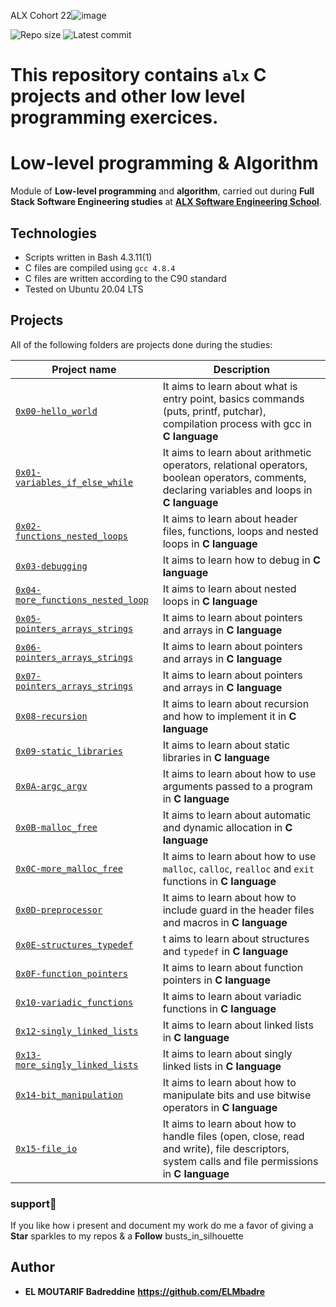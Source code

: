 ALX Cohort 22![image](https://user-images.githubusercontent.com/105258746/189962379-f8aca8d6-0a1b-4367-8360-af2dd481734e.png)

![Repo size](https://img.shields.io/github/repo-size/lordwill1/alx-low_level_programming)
![Latest commit](https://img.shields.io/github/last-commit/lordwill1/alx-low_level_programming/master?style=round-square)

# This repository contains `alx` C projects and other low level programming exercices.

# Low-level programming & Algorithm

Module of **Low-level programming** and **algorithm**, carried out during **Full Stack Software Engineering studies** at **[ALX Software Engineering School](https://www.alxafrica.com/)**.

## Technologies

* Scripts written in Bash 4.3.11(1)
* C files are compiled using `gcc 4.8.4`
* C files are written according to the C90 standard
* Tested on Ubuntu 20.04 LTS

## Projects

All of the following folders are projects done during the studies:

| Project name | Description |
| ------------ | ----------- |
| [`0x00-hello_world`](https://github.com/ELMbadre/alx-low_level_programming/tree/main/0x00-hello_world) | It aims to learn about what is entry point, basics commands (puts, printf, putchar), compilation process with gcc in **C language** |
| [`0x01-variables_if_else_while`](https://github.com/ELMbadre/alx-low_level_programming/tree/main/0x01-variables_if_else_while) | It aims to learn about arithmetic operators, relational operators, boolean operators, comments, declaring variables and loops in **C language** |
| [`0x02-functions_nested_loops`](https://github.com/ELMbadre/alx-low_level_programming/tree/main/0x02-functions_nested_loops) | It aims to learn about header files, functions, loops and nested loops in **C language** |
| [`0x03-debugging`](https://github.com/ELMbadre/alx-low_level_programming/tree/main/0x03-debugging) | It aims to learn how to debug in **C language** |
| [`0x04-more_functions_nested_loop`](https://github.com/ELMbadre/alx-low_level_programming/tree/main/0x04-more_functions_nested_loops) | It aims to learn about nested loops in **C language** |
| [`0x05-pointers_arrays_strings`](https://github.com/ELMbadre/alx-low_level_programming/tree/main/0x05-pointers_arrays_strings) | It aims to learn about pointers and arrays in **C language** |
| [`0x06-pointers_arrays_strings`](https://github.com/ELMbadre/alx-low_level_programming/tree/main/0x06-pointers_arrays_strings) | It aims to learn about pointers and arrays in **C language** |
| [`0x07-pointers_arrays_strings`](https://github.com/ELMbadre/alx-low_level_programming/tree/main/0x07-pointers_arrays_strings) | It aims to learn about pointers and arrays in **C language** |
| [`0x08-recursion`](https://github.com/ELMbadre/alx-low_level_programming/tree/main/0x08-recursion) | It aims to learn about recursion and how to implement it in **C language** |
| [`0x09-static_libraries`](https://github.com/ELMbadre/alx-low_level_programming/tree/main/0x09-static_libraries) | It aims to learn about static libraries in **C language** |
| [`0x0A-argc_argv`](https://github.com/ELMbadre/alx-low_level_programming/tree/main/0x0A-argc_argv) | It aims to learn about how to use arguments passed to a program in **C language** |
| [`0x0B-malloc_free`](https://github.com/ELMbadre/alx-low_level_programming/tree/main/0x0B-malloc_free) | It aims to learn about automatic and dynamic allocation in **C language** |
| [`0x0C-more_malloc_free`](https://github.com/ELMbadre/alx-low_level_programming/tree/main/0x0C-more_malloc_free) | It aims to learn about how to use `malloc`, `calloc`, `realloc` and `exit` functions in **C language** |
| [`0x0D-preprocessor`](https://github.com/ELMbadre/alx-low_level_programming/tree/main/0x0D-preprocessor) | It aims to learn about how to include guard in the header files and macros in **C language** |
| [`0x0E-structures_typedef`](https://github.com/ELMbadre/alx-low_level_programming/tree/main/0x0E-structures_typedef) | t aims to learn about structures and `typedef` in **C language** |
| [`0x0F-function_pointers`](https://github.com/ELMbadre/alx-low_level_programming/tree/main/0x0F-function_pointers) | It aims to learn about function pointers in **C language** |
| [`0x10-variadic_functions`](https://github.com/ELMbadre/alx-low_level_programming/tree/main/0x10-variadic_functions) | It aims to learn about variadic functions in **C language** |
| [`0x12-singly_linked_lists`](https://github.com/ELMbadre/alx-low_level_programming/tree/main/0x12-singly_linked_lists) | It aims to learn about linked lists in **C language** |
| [`0x13-more_singly_linked_lists`](https://github.com/ELMbadre/alx-low_level_programming/tree/main/0x13-more_singly_linked_lists) | It aims to learn about singly linked lists in **C language** |
| [`0x14-bit_manipulation`](https://github.com/ELMbadre/alx-low_level_programming/tree/main/0x14-bit_manipulation) | It aims to learn about how to manipulate bits and use bitwise operators in **C language** |
| [`0x15-file_io`](https://github.com/ELMbadre/alx-low_level_programming/tree/main/0x15-file_io) | It aims to learn about how to handle files (open, close, read and write), file descriptors, system calls and file permissions in **C language** |

### support:tada:

If you like how i present and document my work  do me a favor of giving a **Star** sparkles to my repos & a **Follow** busts_in_silhouette

## Author

* **EL MOUTARIF Badreddine** **<https://github.com/ELMbadre>**
